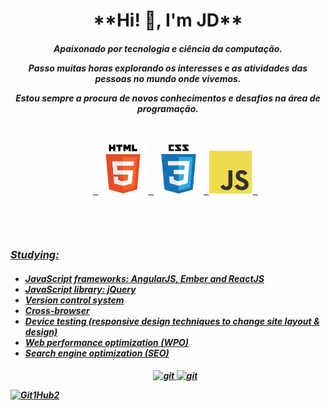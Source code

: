 <DOCTYPE html>
<html>
   <head>
     <meta charset="utf-8">
    </head>
<body>
  <h1 align="center"><b>**Hi! 👋, I'm JD**</h1>
  <h4 align="center"><p><i>Apaixonado por tecnologia e ciência da computação.
  <p> Passo muitas horas explorando os interesses e as atividades das pessoas no mundo onde vivemos.
  <p>Estou sempre a procura de novos conhecimentos e desafios na área de programação.</p></h4>
    </body>   
<pre>  
<ul align="center"><a href="https://html.spec.whatwg.org/" target="_blank"> <img src="https://raw.githubusercontent.com/devicons/devicon/2ae2a900d2f041da66e950e4d48052658d850630/icons/html5/html5-original-wordmark.svg" alt="The html5 logo" width="80" height="80"></a><a href="https://developer.mozilla.org/en-US/docs/Web/CSS" target="_blank"> <img src="https://raw.githubusercontent.com/devicons/devicon/2ae2a900d2f041da66e950e4d48052658d850630/icons/css3/css3-original-wordmark.svg" alt="The css logo" width="80" height="80"></a><a href="https://developer.mozilla.org/pt-BR/docs/Web/JavaScript/Guide/Introduction" target="_blank"> <img src="https://raw.githubusercontent.com/devicons/devicon/2ae2a900d2f041da66e950e4d48052658d850630/icons/javascript/javascript-original.svg" alt="The javascript logo" width="70" height="70"> </ul>
</pre>


</br>

<h3><b>Studying:</b></h3>
 
<ul>
       <li><h4><i>JavaScript frameworks: AngularJS, Ember and ReactJS
          <li>JavaScript library: jQuery
           <li>Version control system
            <li>Cross-browser
             <li>Device testing (responsive design techniques to change site layout & design)
              <li>Web performance optimization (WPO)
                <li>Search engine optimization (SEO)
        </i></h4>
</ul>

<ul align="center" href="https://github-readme-stats.vercel.app" target="_blank"> <img src="https://github-readme-stats.vercel.app/api?username=git1hub2&show_icons=true&locale=en" alt="git" width="300" height="120">
</a><a href="https://github-readme-streak-stats.herokuapp.com" target="_blank"> <img src="https://github-readme-streak-stats.herokuapp.com/?user=git1hub2&" alt="git" width="300" height="120">
     </ul>
<img src="https://komarev.com/ghpvc/?username=Git1Hub2" alt="Git1Hub2" />
</hl>
     </body>
    </html>
